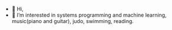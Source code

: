 - 👋 Hi,
- 👀 I’m interested in systems programming and machine learning, music(piano and guitar), judo, swimming, reading.
<!---
xplorer1/xplorer1 is a ✨ special ✨ repository because its `README.md` (this file) appears on your GitHub profile.
You can click the Preview link to take a look at your changes.
--->
